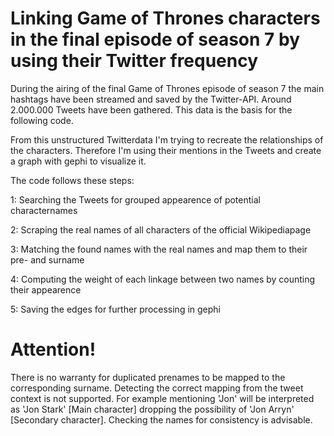 # Linking Game of Thrones characters in the final episode of season 7 by using their Twitter frequency

During the airing of the final Game of Thrones episode of season 7 the main hashtags have been streamed and saved by the Twitter-API. Around 2.000.000 Tweets have been gathered. This data is the basis for the following code.

From this unstructured Twitterdata I'm trying to recreate the relationships of the characters. Therefore I'm using their mentions in the Tweets and create a graph with gephi to visualize it.

The code follows these steps:

1:
Searching the Tweets for grouped appearence of potential characternames

2:
Scraping the real names of all characters of the official Wikipediapage

3:
Matching the found names with the real names and map them to their pre- and surname

4:
Computing the weight of each linkage between two names by counting their appearence

5:
Saving the edges for further processing in gephi


# Attention!
There is no warranty for duplicated prenames to be mapped to the corresponding surname.
Detecting the correct mapping from the tweet context is not supported.
For example mentioning 'Jon'  will be interpreted as 'Jon Stark' [Main character] dropping the possibility of 'Jon Arryn' [Secondary character].
Checking the names for consistency is advisable.
